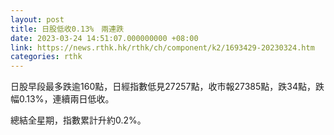 ```yaml
---
layout: post
title: 日股低收0.13%　兩連跌
date: 2023-03-24 14:51:07.000000000 +08:00
link: https://news.rthk.hk/rthk/ch/component/k2/1693429-20230324.htm
categories: rthk
---
```


日股早段最多跌逾160點，日經指數低見27257點，收市報27385點，跌34點，跌幅0.13%，連續兩日低收。

總結全星期，指數累計升約0.2%。
